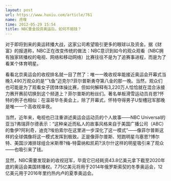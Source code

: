 ```yaml
---
layout: post
url: https://www.huxiu.com/article/761
name: 虎嗅
time: 2012-05-29 15:54
title: NBC重金投资奥运后，如何不赔钱？
---
```

对于即将到来的奥运转播大战，这家公司希望吸引更多的眼球以及资金。据《财富》的报道称，NBC正在改变传统的做法：NBC意识到如今的观众观看（NBC拥有独家转播权的电视、网络和移动网络）比赛往往不是为了追赛事进程，而是为了看某个体育明星。

看看北京奥运会的收视排名就一目了然了：唯一一晚收视率能接近奥运会开幕式当晚3,490万观众的是“飞鱼”迈克尔?菲尔普斯勇夺第八金的那一晚。当然，观众们也可能是为了观看女子团体体操比赛，但如何解释有3,220万人恰恰就在混合泳接力赛开赛前切换到这个频道上？菲尔普斯的粉丝们。著名单板滑雪运动员肖恩?怀特的例子也相似：在温哥华冬奥会上，除了开幕式，怀特夺得男子U型槽冠军那晚是唯一一个高收视率夜。

当然，近年来，电视也已注重讲述奥运会运动员的个人故事——NBC Universal的亚当?弗瑞菲尔德表示：“这种亲近而私人的故事风格来自于美国广播公司（ABC）的鲁伊?阿利奇，迪克?埃伯索尔在这里进一步深化了这一模式”——像菲尔普斯这样的全球偶像将这一模式发挥到极致。正是像菲尔普斯、短跑明星乌塞恩?博尔特、美国沙滩排球组合米斯蒂?梅-特雷纳和凯莉?沃尔什这样的明星吸引来了观众——也吸引来了钱。

显然，NBC需要发现新的收视冠军，毕竟它已经耗资43.8亿美元拿下截至2020年底的奥运会美国转播权。7.75亿美元将用于2014年俄罗斯索契的冬季奥运会，12亿美元用于2016年里约热内卢的夏季奥运会。

